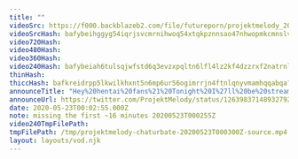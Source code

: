 ```yaml
---
title: ""
videoSrc: https://f000.backblazeb2.com/file/futureporn/projektmelody_2020-05-23_00-19-25.mkv
videoSrcHash: bafybeihggyg54iqrjsvcmrnihwoq54xtqkpznnsao47nhwopmkcmnslv5a?filename=projektmelody-chaturbate-20200523T000300Z-source.mp4
video720Hash: 
video480Hash: 
video360Hash: 
video240Hash: bafybeiah6tulsqjwfstd6q3evzxpqltn6lfl4lz2kf4dzzrxf2natrnlke?filename=projektmelody-chaturbate-20200523T000300Z-240p.mp4
thinHash: 
thiccHash: bafkreidrpp5lkwilkhxnt5n6mp6ur56ogimrrjn4ftnlqnyvmamhqqabqa?filename=20200523T000300Z-thicc.jpg
announceTitle: "Hey%20hentai%20fans%21%20Tonight%20I%27ll%20be%20streaming%20a%20truly%20legendary%20game%20from%20CB%20-----%3E%E2%AD%90%EF%B8%8FSengoku%20Rance%21%E2%AD%90%EF%B8%8F%20%20Let%27s%20have%20fun%21%21%21%20%20Awesome%20mel%20artist%3A%20%40INKYVIVI%20Catch%20me%20LIVE%20here%3A%20%20%20Get%20your%20own%20copy%20at%3A"
announceUrl: https://twitter.com/ProjektMelody/status/1263983714893279233
date: 2020-05-23T00:02:55.000Z
note: missing the first ~16 minutes 20200523T000255Z
video240TmpFilePath: 
tmpFilePath: /tmp/projektmelody-chaturbate-20200523T000300Z-source.mp4
layout: layouts/vod.njk
---
```

